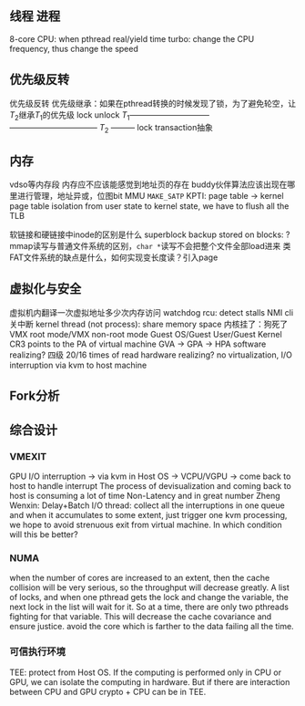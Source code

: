 ## 线程 进程
8-core CPU: when pthread
real/yield time
turbo: change the CPU frequency, thus change the speed
## 优先级反转
优先级反转
优先级继承：如果在pthread转换的时候发现了锁，为了避免轮空，让$T_2$继承$T_1$的优先级
                       lock          unlock
$T_1$——————————         ———————————
$T_2$                               ———
                                  lock
transaction抽象
## 内存
vdso等内存段
内存应不应该能感觉到地址页的存在
buddy伙伴算法应该出现在哪里进行管理，地址异或，位图bit
MMU `MAKE_SATP`
KPTI: page table $\rightarrow$ kernel page table isolation
from user state to kernel state, we have to flush all the TLB

软链接和硬链接中inode的区别是什么
superblock backup stored on blocks: ?
mmap读写与普通文件系统的区别，`char *`读写不会把整个文件全部load进来
类FAT文件系统的缺点是什么，如何实现变长度读？引入page
## 虚拟化与安全
虚拟机内翻译一次虚拟地址多少次内存访问
watchdog
rcu: detect stalls
NMI
cli关中断
kernel thread (not process): share memory space
内核挂了：狗死了
VMX root mode/VMX non-root mode
Guest OS/Guest User/Guest Kernel
CR3 points to the PA of virtual machine
GVA $\rightarrow$ GPA $\rightarrow$ HPA
software realizing? 四级 20/16 times of read
hardware realizing? no virtualization, I/O interruption via kvm to host machine
## Fork分析
## 综合设计
### VMEXIT
GPU I/O interruption $\rightarrow$ via kvm in Host OS $\rightarrow$ VCPU/VGPU $\rightarrow$ come back to host to handle interrupt
The process of devisualization and coming back to host is consuming a lot of time
Non-Latency and in great number
Zheng Wenxin: Delay+Batch
I/O thread: collect all the interruptions in one queue and when it accumulates to some extent, just trigger one kvm processing, we hope to avoid strenuous exit from virtual machine.
In which condition will this be better?
### NUMA
when the number of cores are increased to an extent, then the cache collision will be very serious, so the throughput will decrease greatly.
A list of locks, and when one pthread gets the lock and change the variable, the next lock in the list will wait for it.
So at a time, there are only two pthreads fighting for that variable.
This will decrease the cache covariance and ensure justice.
avoid the core which is farther to the data failing all the time.
### 可信执行环境
TEE: protect from Host OS.
If the computing is performed only in CPU or GPU, we can isolate the computing in hardware. 
But if there are interaction between CPU and GPU
crypto + CPU can be in TEE.